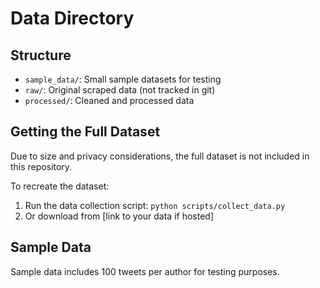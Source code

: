 # Data Directory

## Structure
- `sample_data/`: Small sample datasets for testing
- `raw/`: Original scraped data (not tracked in git)
- `processed/`: Cleaned and processed data

## Getting the Full Dataset
Due to size and privacy considerations, the full dataset is not included in this repository.

To recreate the dataset:
1. Run the data collection script: `python scripts/collect_data.py`
2. Or download from [link to your data if hosted]

## Sample Data
Sample data includes 100 tweets per author for testing purposes.
